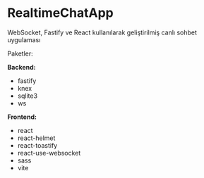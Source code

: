 # RealtimeChatApp
WebSocket, Fastify ve React kullanılarak geliştirilmiş canlı sohbet uygulaması

Paketler:

**Backend:**
* fastify
* knex
* sqlite3
* ws

**Frontend:**
* react
* react-helmet
* react-toastify
* react-use-websocket
* sass
* vite
